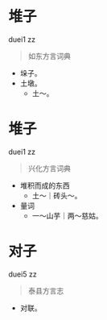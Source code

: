 # 堆子
duei1 zz
> 如东方言词典
- 垛子。
- 土墩。
  - 土～。

# 堆子
duei1 zz
> 兴化方言词典
- 堆积而成的东西
  - 土～｜砖头～。
- 量词
  - 一～山芋｜两～慈姑。

# 对子
duei5 zz
> 泰县方言志
- 对联。
